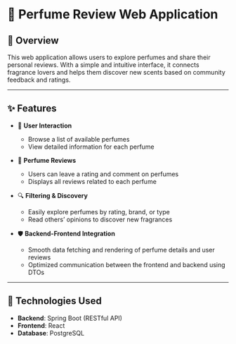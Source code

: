 # 🌸 Perfume Review Web Application

## 📌 Overview  
This web application allows users to explore perfumes and share their personal reviews. With a simple and intuitive interface, it connects fragrance lovers and helps them discover new scents based on community feedback and ratings.

---

## ✨ Features

- 👤 **User Interaction**  
  - Browse a list of available perfumes  
  - View detailed information for each perfume  

- 🌟 **Perfume Reviews**  
  - Users can leave a rating and comment on perfumes  
  - Displays all reviews related to each perfume  

- 🔍 **Filtering & Discovery**  
  - Easily explore perfumes by rating, brand, or type  
  - Read others’ opinions to discover new fragrances  

- 🛡️ **Backend-Frontend Integration**  
  - Smooth data fetching and rendering of perfume details and user reviews  
  - Optimized communication between the frontend and backend using DTOs

---

## 🧱 Technologies Used
- **Backend**: Spring Boot (RESTful API)
- **Frontend**: React
- **Database**: PostgreSQL

